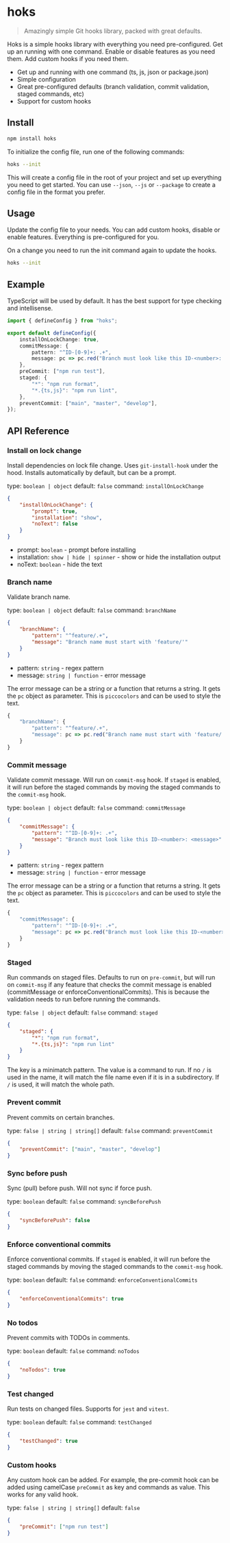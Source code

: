 # hoks

> Amazingly simple Git hooks library, packed with great defaults.

Hoks is a simple hooks library with everything you need pre-configured. Get up an running with one command. Enable or disable features as you need them. Add custom hooks if you need them.

-   Get up and running with one command (ts, js, json or package.json)
-   Simple configuration
-   Great pre-configured defaults (branch validation, commit validation, staged commands, etc)
-   Support for custom hooks

## Install

```bash
npm install hoks
```

To initialize the config file, run one of the following commands:

```bash
hoks --init
```

This will create a config file in the root of your project and set up everything you need to get started. You can use `--json`, `--js` or `--package` to create a config file in the format you prefer.

## Usage

Update the config file to your needs. You can add custom hooks, disable or enable features. Everything is pre-configured for you.

On a change you need to run the init command again to update the hooks.

```bash
hoks --init
```

## Example

TypeScript will be used by default. It has the best support for type checking and intellisense.

```ts
import { defineConfig } from "hoks";

export default defineConfig({
    installOnLockChange: true,
    commitMessage: {
        pattern: "^ID-[0-9]+: .+",
        message: pc => pc.red("Branch must look like this ID-<number>: <message>"),
    },
    preCommit: ["npm run test"],
    staged: {
        "*": "npm run format",
        "*.{ts,js}": "npm run lint",
    },
    preventCommit: ["main", "master", "develop"],
});
```

## API Reference

### Install on lock change

Install dependencies on lock file change. Uses `git-install-hook` under the hood. Installs automatically by default, but can be a prompt.

type: `boolean | object`
default: `false`
command: `installOnLockChange`

```json
{
    "installOnLockChange": {
        "prompt": true,
        "installation": "show",
        "noText": false
    }
}
```

-   prompt: `boolean` - prompt before installing
-   installation: `show | hide | spinner` - show or hide the installation output
-   noText: `boolean` - hide the text

### Branch name

Validate branch name.

type: `boolean | object`
default: `false`
command: `branchName`

```json
{
    "branchName": {
        "pattern": "^feature/.+",
        "message": "Branch name must start with 'feature/'"
    }
}
```

-   pattern: `string` - regex pattern
-   message: `string | function` - error message

The error message can be a string or a function that returns a string. It gets the `pc` object as parameter. This is `piccocolors` and can be used to style the text.

```ts
{
    "branchName": {
        "pattern": "^feature/.+",
        "message": pc => pc.red("Branch name must start with 'feature/'")
    }
}
```

### Commit message

Validate commit message. Will run on `commit-msg` hook. If `staged` is enabled, it will run before the staged commands by moving the staged commands to the `commit-msg` hook.

type: `boolean | object`
default: `false`
command: `commitMessage`

```json
{
    "commitMessage": {
        "pattern": "^ID-[0-9]+: .+",
        "message": "Branch must look like this ID-<number>: <message>"
    }
}
```

-   pattern: `string` - regex pattern
-   message: `string | function` - error message

The error message can be a string or a function that returns a string. It gets the `pc` object as parameter. This is `piccocolors` and can be used to style the text.

```ts
{
    "commitMessage": {
        "pattern": "^ID-[0-9]+: .+",
        "message": pc => pc.red("Branch must look like this ID-<number>: <message>")
    }
}
```

### Staged

Run commands on staged files. Defaults to run on `pre-commit`, but will run on `commit-msg` if any feature that checks the commit message is enabled (commitMessage or enforceConventionalCommits). This is because the validation needs to run before running the commands.

type: `false | object`
default: `false`
command: `staged`

```json
{
    "staged": {
        "*": "npm run format",
        "*.{ts,js}": "npm run lint"
    }
}
```

The key is a minimatch pattern. The value is a command to run. If no `/` is used in the name, it will match the file name even if it is in a subdirectory. If `/` is used, it will match the whole path.

### Prevent commit

Prevent commits on certain branches.

type: `false | string | string[]`
default: `false`
command: `preventCommit`

```json
{
    "preventCommit": ["main", "master", "develop"]
}
```

### Sync before push

Sync (pull) before push. Will not sync if force push.

type: `boolean`
default: `false`
command: `syncBeforePush`

```json
{
    "syncBeforePush": false
}
```

### Enforce conventional commits

Enforce conventional commits. If `staged` is enabled, it will run before the staged commands by moving the staged commands to the `commit-msg` hook.

type: `boolean`
default: `false`
command: `enforceConventionalCommits`

```json
{
    "enforceConventionalCommits": true
}
```

### No todos

Prevent commits with TODOs in comments.

type: `boolean`
default: `false`
command: `noTodos`

```json
{
    "noTodos": true
}
```

### Test changed

Run tests on changed files. Supports for `jest` and `vitest`.

type: `boolean`
default: `false`
command: `testChanged`

```json
{
    "testChanged": true
}
```

### Custom hooks

Any custom hook can be added. For example, the pre-commit hook can be added using camelCase `preCommit` as key and commands as value. This works for any valid hook.

type: `false | string | string[]`
default: `false`

```json
{
    "preCommit": ["npm run test"]
}
```

